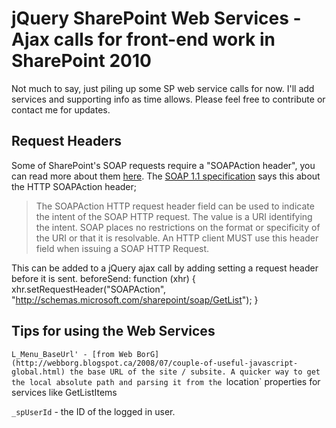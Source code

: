jQuery SharePoint Web Services - Ajax calls for front-end work in SharePoint 2010
================================

Not much to say, just piling up some SP web service calls for now. I'll add services and supporting info as time allows. Please feel free to contribute or contact me for updates.

Request Headers
---

Some of SharePoint's SOAP requests require a "SOAPAction header", you can read more about them [here](http://www.oreillynet.com/xml/blog/2002/11/unraveling_the_mystery_of_soap.html). The [SOAP 1.1 specification](http://www.w3.org/TR/2000/NOTE-SOAP-20000508/) says this about the HTTP SOAPAction header;
> The SOAPAction HTTP request header field can be used to indicate the intent of the SOAP HTTP request. The value is a URI identifying the intent. SOAP places no restrictions on the format or specificity of the URI or that it is resolvable. An HTTP client MUST use this header field when issuing a SOAP HTTP Request.

This can be added to a jQuery ajax call by adding setting a request header before it is sent.
    beforeSend: function (xhr) {
        xhr.setRequestHeader("SOAPAction", "http://schemas.microsoft.com/sharepoint/soap/GetList");
    }

Tips for using the Web Services
---

`L_Menu_BaseUrl' - [from Web BorG](http://webborg.blogspot.ca/2008/07/couple-of-useful-javascript-global.html) the base URL of the site / subsite. A quicker way to get the local absolute path and parsing it from the `location` properties for services like GetListItems

`_spUserId` - the ID of the logged in user.